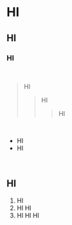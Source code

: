 # HI
## HI
### HI
<br/>

> HI
>> HI
>>> HI
<br/>

- HI
- HI
<br/>

## HI
1. HI
2. HI HI
3. HI HI HI

